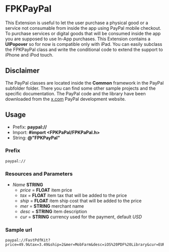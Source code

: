 # FPKPayPal

This Extension is useful to let the user purchase a physical good or a service not consumable from inside the app using PayPal mobile checkout. To purchase services or digital goods that will be consumed inside the app you are supposed to use In-App purchases.
This Extension contains a **UIPopover** so for now is compatible only with iPad. You can easily subclass the FPKPayPal class and write the conditional code to extend the support to iPhone and iPod touch.

## Disclaimer

The PayPal classes are located inside the **Common** framework in the PayPal subfolder folder. There you can find some other sample projects and the specific documentation.
The PayPal code and the library have been downloaded from the [x.com](http://www.x.com) PayPal development website.

## Usage

* Prefix: **paypal://**
* Import: **#import <FPKPaPal/FPKPaPal.h>**
* String: **@"FPKPayPal"**

### Prefix

	paypal://

### Resources and Parameters

* *Name* **STRING** 
	* *price* = **FLOAT** item price 
	* *tax* = **FLOAT** item tax that will be added to the price
	* *ship* = **FLOAT** item ship cost that will be added to the price
	* *mer* = **STRING** merchant name
	* *desc* = **STRING** item description
	* *cur* = **STRING** currency used for the payment, default *USD*

### Sample url

	paypal://FastPdfKit?price=49.9&tax=3.49&ship=2&mer=MobFarm&desc=iOS%20PDF%20Library&cur=EUR
